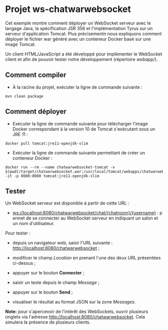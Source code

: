# Projet ws-chatwarwebsocket

Cet exemple montre comment déployer un WebSocket serveur avec le langage Java, la spécification JSR 356 et l'implémentation Tyrus sur un serveur d'application Tomcat. Plus précisementn nous expliquons comment déployer le fichier war généré avec un conteneur Docker basé sur une image Tomcat.

Un client HTML/JavaScript a été développé pour implémenter le WebSocket client et afin de pouvoir tester notre développement (répertoire _webapp/_).

## Comment compiler

- À la racine du projet, exécuter la ligne de commande suivante :

```console
mvn clean package
```

## Comment déployer

- Exécuter la ligne de commande suivante pour télécharger l'image Docker correspondant à la version 10 de Tomcat s'exécutant sous un JRE 11 :

```console
docker pull tomcat:jre11-openjdk-slim
```

- Exécuter la ligne de commande suivante permettant de créer un conteneur Docker :

```console
docker run --rm --name chatwarwebsocket-tomcat -v $(pwd)/target/chatwarwebsocket.war:/usr/local/tomcat/webapps/chatwarwebsocket.war -it -p 8080:8080 tomcat:jre11-openjdk-slim
```

## Tester

Un WebSocket serveur est disponible à partir de cette URL :

- <ws://localhost:8080/chatwarwebsocket/chat/{chatroom}/{username}> : permet de se connecter au WebSocket serveur en indiquant un salon et un nom d'utilisateur.

Pour tester :

- depuis un navigateur web, saisir l'URL suivante : <http://localhost:8080/chatwarwebsocket> ;

- modificer le champ *Location* en prenant l'une des deux URL présentées ci-dessus ;

- appuyer sur le bouton **Connecter** ;

- saisir un texte depuis le champ *Message* ;

- appuyer sur le bouton **Send** ;

- visualiser le résultat au format JSON sur la zone _Messages_.

**Note:** pour s'apercevoir de l'intérêt des WebSockets, ouvrir plusieurs onglets via l'adresse <http://localhost:8080/chatwarwebsocket>. Cela simulera la présence de plusieurs clients.
